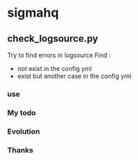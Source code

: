 # sigmahq

## check_logsource.py
Try to find errors in logsource
Find : 
 - not exist in the config yml
 - exist but another case in the config yml


### use

### My todo

### Evolution

### Thanks
